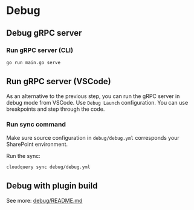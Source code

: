 # Debug

## Debug gRPC server

### Run gRPC server (CLI)

```bash
go run main.go serve
```

## Run gRPC server (VSCode)

As an alternative to the previous step, you can run the gRPC server in debug mode from VSCode. Use `Debug Launch` configuration. You can use breakpoints and step through the code.

### Run sync command

Make sure source configuration in `debug/debug.yml` corresponds your SharePoint environment.

Run the sync:

```bash
cloudquery sync debug/debug.yml
```

## Debug with plugin build

See more: [debug/README.md](debug/README.md)
